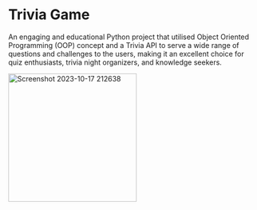 # Trivia Game
An engaging and educational Python project that utilised Object Oriented Programming (OOP) concept and a Trivia API to serve a wide range of questions and challenges to the users, making it an excellent choice for quiz enthusiasts, trivia night organizers, and knowledge seekers.

<img width="257" alt="Screenshot 2023-10-17 212638" src="https://github.com/yuennyao/trivia-game/assets/87840513/8b9e3a29-24e7-462b-acce-21193fd007c0">
